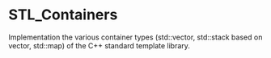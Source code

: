 # STL_Containers

Implementation the various container types (std::vector, std::stack based on vector, std::map) of the C++ standard template library.
